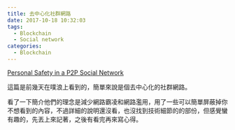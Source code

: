 ```yaml
---
title: 去中心化社群網路
date: 2017-10-18 10:32:03
tags:
  - Blockchain
  - Social network
categories:
  - Blockchain
---
```


[Personal Safety in a P2P Social Network](https://blog.p2pfoundation.net/personal-safety-in-a-p2p-social-network/2017/10/15)

這篇是前幾天在噗浪上看到的，簡單來說是個去中心化的社群網路。

看了一下簡介他們的理念是減少網路霸凌和網路濫用，用了一些可以簡單屏蔽掉你不想看到的內容，不過詳細的說明還沒看，也沒找到技術細節的的部份，但感覺蠻有趣的，先丟上來記著，之後有看完再來寫心得。